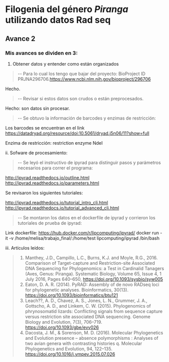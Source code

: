 # Filogenia del género *Piranga* utilizando datos Rad seq






## Avance 2 

### Mis avances se dividen en 3:

1. Obtener datos y entender como están organizados

> -- Para lo cual los tengo que bajar del proyecto: BioProject ID PRJNA296706.https://www.ncbi.nlm.nih.gov/bioproject/296706 

Hecho.

>-- Revisar si estos datos son crudos o están preprocesados.

Hecho: son datos sin procesar.

>-- Se obtuvo la información de barcodes y enzimas de restricción:

 Los barcodes se encuentran en el link https://datadryad.org/resource/doi:10.5061/dryad.j5n06/11?show=full
 
 Enzima de restricción: restriction enzyme NdeI
 

ii. Sofware de procesamiento:

>-- Se leyó el instructivo de ipyrad para distinguir pasos y parámetros necesarios para correr el programa:

http://ipyrad.readthedocs.io/outline.html
http://ipyrad.readthedocs.io/parameters.html

Se revisaron los siguientes tutoriales:

http://ipyrad.readthedocs.io/tutorial_intro_cli.html
http://ipyrad.readthedocs.io/tutorial_advanced_cli.html

>-- Se montaron los  datos en el dockerfile de ipyrad  y corrieron los tutoriales de prueba de ipyrad:

Link dockerfile: https://hub.docker.com/r/lipcomputing/ipyrad/
docker run -it -v /home/melisa/trabajo_final/:/home/test lipcomputing/ipyrad /bin/bash

 
iii. Artículos leídos:

>1. Manthey, J.D., Campillo, L.C., Burns, K.J. and Moyle, R.G., 2016. Comparison of Target-capture and Restriction-site Associated DNA Sequencing for Phylogenomics: a Test in Cardinalid Tanagers (Aves, Genus: Piranga). Systematic Biology, Volume 65, Issue 4, 1 July 2016, Pages 640–650, https://doi.org/10.1093/sysbio/syw005
>2. Eaton, D. A. R. (2014). PyRAD: Assembly of de novo RADseq loci for phylogenetic analyses. Bioinformatics, 30(13). https://doi.org/10.1093/bioinformatics/btu121
>3. Leach??, A. D., Chavez, A. S., Jones, L. N., Grummer, J. A., Gottscho, A. D., and Linkem, C. W. (2015). Phylogenomics of phrynosomatid lizards: Conflicting signals from sequence capture versus restriction site associated DNA sequencing. Genome Biology and Evolution, 7(3), 706–719. https://doi.org/10.1093/gbe/evv026
>4. Dacosta, J. M., & Sorenson, M. D. (2016). Molecular Phylogenetics and Evolution presence – absence polymorphisms : Analyses of two avian genera with contrasting histories q. Molecular Phylogenetics and Evolution, 94, 122–135. https://doi.org/10.1016/j.ympev.2015.07.026

